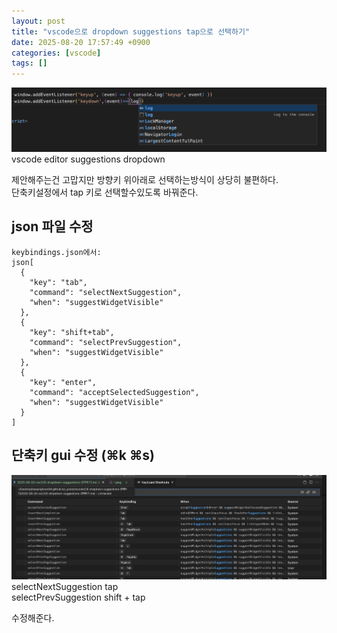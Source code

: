 ```yaml
---
layout: post
title: "vscode으로 dropdown suggestions tap으로 선택하기"
date: 2025-08-20 17:57:49 +0900
categories: [vscode]
tags: []
---
```


![image](./1.png)
vscode editor suggestions dropdown  

제안해주는건 고맙지만 방향키 위아래로 선택하는방식이 상당히 불편하다.  
단축키설정에서 tap 키로 선택할수있도록 바꿔준다.
## json 파일 수정
```
keybindings.json에서:
json[
  {
    "key": "tab",
    "command": "selectNextSuggestion",
    "when": "suggestWidgetVisible"
  },
  {
    "key": "shift+tab",
    "command": "selectPrevSuggestion", 
    "when": "suggestWidgetVisible"
  },
  {
    "key": "enter",
    "command": "acceptSelectedSuggestion",
    "when": "suggestWidgetVisible"
  }
]
```

## 단축키 gui 수정 (⌘k ⌘s)

![img2](./2.png)
selectNextSuggestion tap  
selectPrevSuggestion shift + tap


수정해준다.

